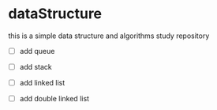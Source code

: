 # dataStructure
this is a simple data structure and algorithms study repository

- [ ] add queue
- [ ] add stack
- [ ] add linked list
- [ ] add double linked list

